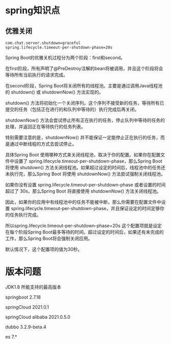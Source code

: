 # spring知识点

## 优雅关闭

```
com.chat.server.shutdown=graceful
spring.lifecycle.timeout-per-shutdown-phase=20s
```

Spring Boot的优雅关机过程分为两个阶段：first和second。

在first阶段，所有声明了@PreDestroy注解的bean将被调用，并且这个阶段将会等待所有当前执行的请求完成。

在second阶段，Spring Boot将关闭所有的线程池。主要是通过调用Java线程池的 shutdown() 或 shutdownNow() 方法实现的。

shutdown() 方法将初始化一个关闭序列。这个序列不接受新的任务，等待所有已提交的任务（包括正在进行的和队列中等待的）执行完成后再关闭。

shutdownNow() 方法会尝试停止所有正在执行的任务，停止队列中等待的任务的处理，并返回正在等待执行的任务列表。

特别需要注意的是，shutdownNow() 并不能保证一定能停止正在执行的任务，而是通过中断线程的方式去尝试停止。

具体Spring Boot 使用哪种方式来关闭线程池，取决于你的配置。如果你在配置文件中设置了 spring.lifecycle.timeout-per-shutdown-phase，那么Spring Boot 将使用 shutdown() 方法关闭线程池。如果超过设定的时间后，线程池中的任务还未执行完，那么Spring Boot 将使用 shutdownNow() 方法尝试强制关闭线程池。

如果你没有设置 spring.lifecycle.timeout-per-shutdown-phase 或者设置的时间超过了 30s，那么Spring Boot 将直接使用 shutdownNow() 方法关闭线程池。

因此，如果你的应用中有线程池中的任务不能被中断，那么你需要在配置文件中设置 spring.lifecycle.timeout-per-shutdown-phase，并且保证设定的时间足够你的任务执行完成。

所以spring.lifecycle.timeout-per-shutdown-phase=20s 这个配置项就是设定在每个阶段Spring Boot最多等待的时间。超过设定的时间后，如果还有未完成的工作，那么Spring Boot将会强制关闭应用。

默认情况下，这个配置项的值为30秒。


# 版本问题

JDK1.8 所能支持的最高版本

springboot  2.7.18

springCloud 2021.0.1

springCloud alibaba  2021.0.5.0

dubbo 3.2.9-beta.4

es 7.*
